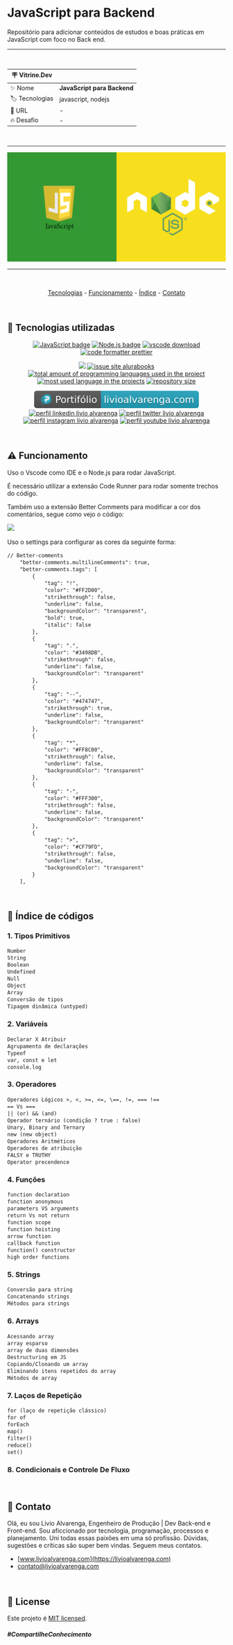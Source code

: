 # JavaScript para Backend

Repositório para adicionar conteúdos de estudos e boas práticas em JavaScript com foco no Back
end.

<hr>

&nbsp;

| :placard: Vitrine.Dev |                             |
| --------------------- | --------------------------- |
| :sparkles: Nome       | **JavaScript para Backend** |
| :label: Tecnologias   | javascript, nodejs          |
| :rocket: URL          | -                           |
| :fire: Desafio        | -                           |

&nbsp;

<hr>

![](https://github.com/LivioAlvarenga/JavaScriptBackend/blob/main/files/javascript-code.jpg?raw=true#vitrinedev)

<hr>

&nbsp;

<p align="center">
  <a href="#-tecnologias-utilizadas">Tecnologias</a> -
  <a href="#-funcionamento">Funcionamento</a> -
  <a href="#-indice">Índice</a> -
  <a href="#-contato">Contato</a>
</p>

&nbsp;

<a id="-tecnologias-utilizadas"></a>

## :floppy_disk: Tecnologias utilizadas

<p align="center">
  <a href= "https://www.javascript.com/"><img alt="JavaScript badge" src="https://img.shields.io/static/v1?logoWidth=15&logoColor=F7DF1E&logo=JavaScript&label=Language&message=JavaScript&color=F7DF1E"></a>
  <a href= "https://nodejs.org/en/"><img alt="Node.js badge" src="https://img.shields.io/static/v1?logoWidth=15&logoColor=339933&logo=Node.js&label=Runtime Environment&message=Node.js&color=3139933"></a>
  <a href= "https://code.visualstudio.com/download"><img alt="vscode download" src="https://img.shields.io/static/v1?logoWidth=15&logoColor=007ACC&logo=Visual Studio Code&label=IDE&message=Visual Studio Code&color=007ACC"></a>
  <a href= "https://github.com/prettier/prettier"><img alt="code formatter prettier" src="https://img.shields.io/static/v1?logoWidth=15&logoColor=F7B93E&logo=Prettier&label=Code Formatter&message=Prettier&color=F7B93E"></a>
</p>

<p align="center">
  <a href="#license"><img src="https://img.shields.io/github/license/LivioAlvarenga/JavaScriptBackend?color=ff0000"></a>
  <a href="https://github.com/LivioAlvarenga/JavaScriptBackend/issues"><img src="https://img.shields.io/github/issues/LivioAlvarenga/JavaScriptBackend" alt="issue site alurabooks" /></a>
  <a href="https://github.com/LivioAlvarenga/JavaScriptBackend"><img src="https://img.shields.io/github/languages/count/LivioAlvarenga/JavaScriptBackend" alt="total amount of programming languages used in the project" /></a>
  <a href="https://github.com/LivioAlvarenga/JavaScriptBackend"><img src="https://img.shields.io/github/languages/top/LivioAlvarenga/JavaScriptBackend" alt="most used language in the projects" /></a>
  <a href="https://github.com/LivioAlvarenga/JavaScriptBackend"><img src="https://img.shields.io/github/repo-size/LivioAlvarenga/JavaScriptBackend" alt="repository size" /></a>
<p>
<p align="center">
  <a href= "https://www.livioalvarenga.com/"><img alt="portifólio livio alvarenga" src="https://raw.githubusercontent.com/LivioAlvarenga/JavaScriptBackend/8f9eeb7e8900be1c8cf972d2457bb55b7107c54a/files/badgePortifolioLivio.svg"></a>
  <a href= "https://www.linkedin.com/in/livio-alvarenga-planejamento-mrp-engenheiro-produ%C3%A7%C3%A3o-materiais-vba-powerbi/"><img alt="perfil linkedin livio alvarenga" src="https://img.shields.io/static/v1?logoWidth=15&logoColor=0A66C2&logo=LinkedIn&label=LinkedIn&message=Livio Alvarenga&color=0A66C2"></a>
  <a href= "https://twitter.com/AlvarengaLivio"><img alt="perfil twitter livio alvarenga" src="https://img.shields.io/static/v1?logoWidth=15&logoColor=1DA1F2&logo=Twitter&label=Twitter&message=@AlvarengaLivio&color=1DA1F2"></a>
  <a href= "https://www.instagram.com/livio_alvarenga/"><img alt="perfil instagram livio alvarenga" src="https://img.shields.io/static/v1?logoWidth=15&logoColor=E4405F&logo=Instagram&label=Instagram&message=@livio_alvarenga&color=E4405F"></a>
  <a href= "https://www.youtube.com/channel/UCrZgsh8IWyyNrRZ7cjrPbcg"><img alt="perfil youtube livio alvarenga" src="https://img.shields.io/static/v1?logoWidth=15&logoColor=FF0000&logo=YouTube&label=Youtube&message=Livio Alvarenga&color=FF0000"></a>
  
</p>

&nbsp;

<a id="-funcionamento"></a>

## :warning: Funcionamento

Uso o Vscode como IDE e o Node.js para rodar JavaScript.

É necessário utilizar a extensão Code Runner para rodar somente trechos do código.

Também uso a extensão Better Comments para modificar a cor dos comentários, segue como vejo o código:

![](https://github.com/LivioAlvarenga/JavaScriptBackend/blob/main/files/extensãoBetterComments.PNG?raw=true)

Uso o settings para configurar as cores da seguinte forma:

```
// Better-comments
    "better-comments.multilineComments": true,
    "better-comments.tags": [
        {
            "tag": "!",
            "color": "#FF2D00",
            "strikethrough": false,
            "underline": false,
            "backgroundColor": "transparent",
            "bold": true,
            "italic": false
        },
        {
            "tag": ".",
            "color": "#3498DB",
            "strikethrough": false,
            "underline": false,
            "backgroundColor": "transparent"
        },
        {
            "tag": "--",
            "color": "#474747",
            "strikethrough": true,
            "underline": false,
            "backgroundColor": "transparent"
        },
        {
            "tag": "*",
            "color": "#FF8C00",
            "strikethrough": false,
            "underline": false,
            "backgroundColor": "transparent"
        },
        {
            "tag": "-",
            "color": "#FFF300",
            "strikethrough": false,
            "underline": false,
            "backgroundColor": "transparent"
        },
        {
            "tag": ">",
            "color": "#CF79FD",
            "strikethrough": false,
            "underline": false,
            "backgroundColor": "transparent"
        }
    ],
```

&nbsp;

<a id="-indice"></a>

## :bookmark_tabs: Índice de códigos

### 1. Tipos Primitivos

    Number
    String
    Boolean
    Undefined
    Null
    Object
    Array
    Conversão de tipos
    Tipagem dinâmica (untyped)

### 2. Variáveis

    Declarar X Atribuir
    Agrupamento de declarações
    Typeof
    var, const e let
    console.log

### 3. Operadores

    Operadores Lógicos >, <, >=, <=, \==, !=, === !==
    == Vs ===
    || (or) && (and)
    Operador ternário (condição ? true : false)
    Unary, Binary and Ternary
    new (new object)
    Operadores Aritméticos
    Operadores de atribuição
    FALSY e TRUTHY
    Operator precendence

### 4. Funções

    function declaration
    function anonymous
    parameters VS arguments
    return Vs not return
    function scope
    function hoisting
    arrow function
    callback function
    function() constructor
    high order functions

### 5. Strings

    Conversão para string
    Concatenando strings
    Métodos para strings

### 6. Arrays

    Acessando array
    array esparso
    array de duas dimensões
    Destructuring em JS
    Copiando/Clonando um array
    Eliminando itens repetidos do array
    Métodos de array

### 7. Laços de Repetição

    for (laço de repetição clássico)
    for of
    forEach
    map()
    filter()
    reduce()
    set()

### 8. Condicionais e Controle De Fluxo

&nbsp;

<a id="-contato"></a>

## :email: Contato

Olá, eu sou Livio Alvarenga, Engenheiro de Produção | Dev Back-end e Front-end. Sou aficcionado por tecnologia, programação, processos e planejamento. Uni todas essas paixões em uma só profissão. Dúvidas, sugestões e críticas são super bem vindas. Seguem meus contatos.

-   [www.livioalvarenga.com](https://livioalvarenga.com)
-   contato@livioalvarenga.com

&nbsp;

## :no_entry_sign: License

Este projeto é [MIT licensed](./LICENSE).

##### _#CompartilheConhecimento_
